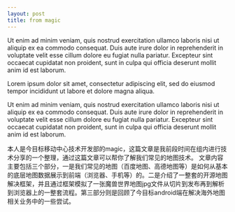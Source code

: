 ```yaml
---
layout: post
title: from magic
---
```


Ut enim ad minim veniam, quis nostrud exercitation ullamco laboris nisi ut aliquip ex ea commodo consequat. Duis aute irure dolor in reprehenderit in voluptate velit esse cillum dolore eu fugiat nulla pariatur. Excepteur sint occaecat cupidatat non proident, sunt in culpa qui officia deserunt mollit anim id est laborum.

Lorem ipsum dolor sit amet, consectetur adipiscing elit, sed do eiusmod tempor incididunt ut labore et dolore magna aliqua.

Ut enim ad minim veniam, quis nostrud exercitation ullamco laboris nisi ut aliquip ex ea commodo consequat. Duis aute irure dolor in reprehenderit in voluptate velit esse cillum dolore eu fugiat nulla pariatur. Excepteur sint occaecat cupidatat non proident, sunt in culpa qui officia deserunt mollit anim id est laborum.

本人是今目标移动中心技术开发部的magic，这篇文章是我前段时间在组内进行技术分享的一个整理，通过这篇文章可以帮你了解我们常见的地图技术。
文章内容主要包括三个部分，一是我们常见的地图（百度地图、高德地图等）是如何从基本的底层地图数据展示到前端（浏览器、手机等）的。二是介绍了一整套的开源地图解决框架，并且通过框架模拟了一张魔兽世界地图jpg文件从切片到发布再到解析到浏览器上的一整套流程。第三部分则是回顾了今目标android端在解决海外地图相关业务中的一些尝试。